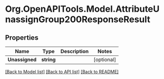 # Org.OpenAPITools.Model.AttributeUnassignGroup200ResponseResult

## Properties

Name | Type | Description | Notes
------------ | ------------- | ------------- | -------------
**Unassigned** | **string** |  | [optional] 

[[Back to Model list]](../README.md#documentation-for-models) [[Back to API list]](../README.md#documentation-for-api-endpoints) [[Back to README]](../README.md)

